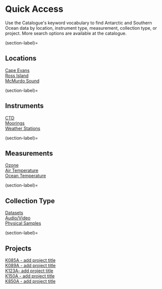# Quick Access

Use the Catalogue's keyword vocabulary to find Antarctic and Southern Ocean data by location, instrument type, measurement, collection type, or project. More search options are available at the catalogue.

(section-label)=
## Locations

[Cape Evans](https://antcat.antarcticanz.govt.nz/geonetwork/srv/eng/catalog.search#/search?keyword=CAPE%20EVANS)  
[Ross Island ](https://antcat.antarcticanz.govt.nz/geonetwork/srv/eng/catalog.search#/search?keyword=ROSS%20ISLAND)  
[McMurdo Sound](https://antcat.antarcticanz.govt.nz/geonetwork/srv/eng/catalog.search#/search?keyword=MCMURDO%20SOUND)
  
(section-label)=
## Instruments

[CTD](https://antcat.antarcticanz.govt.nz/geonetwork/srv/eng/catalog.search#/search?keyword=CTD)  
[Moorings](https://antcat.antarcticanz.govt.nz/geonetwork/srv/eng/catalog.search#/search?keyword=MOORINGS)  
[Weather Stations](https://antcat.antarcticanz.govt.nz/geonetwork/srv/eng/catalog.search#/search?keyword=WEATHER%20STATIONS)

(section-label)=
## Measurements

[Ozone](https://antcat.antarcticanz.govt.nz/geonetwork/srv/eng/catalog.search#/search?keyword=OZONE)  
[Air Temperature](https://antcat.antarcticanz.govt.nz/geonetwork/srv/eng/catalog.search#/search?keyword=AIR%20TEMPERATURE)  
[Ocean Temperature](https://antcat.antarcticanz.govt.nz/geonetwork/srv/eng/catalog.search#/search?keyword=OCEAN%20TEMPERATURE)

(section-label)=
## Collection Type

[Datasets](https://antcat.antarcticanz.govt.nz/geonetwork/srv/eng/catalog.search#/search?facet.q=category%2Fdatasets)  
[Audio/Video](https://antcat.antarcticanz.govt.nz/geonetwork/srv/eng/catalog.search#/search?facet.q=category%2FaudioVideo)  
[Physical Samples](https://antcat.antarcticanz.govt.nz/geonetwork/srv/eng/catalog.search#/search?facet.q=category%2FphysicalSamples)

(section-label)=
## Projects
[K085A - add project title](https://antcat.antarcticanz.govt.nz/geonetwork/srv/eng/catalog.search#/search?any=K085A)  
[K089A - add project title](https://antcat.antarcticanz.govt.nz/geonetwork/srv/eng/catalog.search#/search?any=K089A)   
[K123A- add project title](https://antcat.antarcticanz.govt.nz/geonetwork/srv/eng/catalog.search#/search?any=K123A)  
[K150A - add project title](https://antcat.antarcticanz.govt.nz/geonetwork/srv/eng/catalog.search#/search?any=K150A)  
[K850A - add project title](https://antcat.antarcticanz.govt.nz/geonetwork/srv/eng/catalog.search#/search?any=K850A)